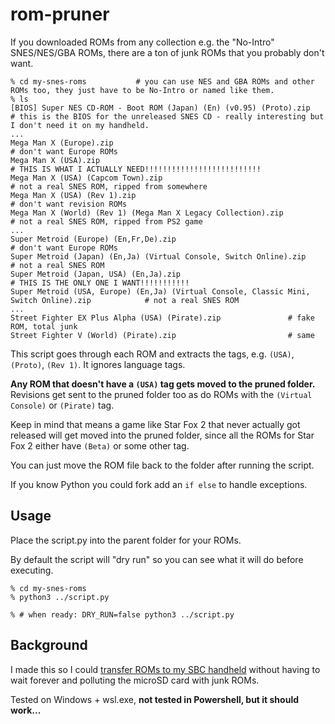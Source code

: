 # rom-pruner

If you downloaded ROMs from any collection e.g. the "No-Intro" SNES/NES/GBA ROMs, there are a ton of junk ROMs that you probably don't want.

```
% cd my-snes-roms           # you can use NES and GBA ROMs and other ROMs too, they just have to be No-Intro or named like them.
% ls
[BIOS] Super NES CD-ROM - Boot ROM (Japan) (En) (v0.95) (Proto).zip         # this is the BIOS for the unreleased SNES CD - really interesting but I don't need it on my handheld.
...
Mega Man X (Europe).zip                                                     # don't want Europe ROMs
Mega Man X (USA).zip                                                        # THIS IS WHAT I ACTUALLY NEED!!!!!!!!!!!!!!!!!!!!!!!!!!
Mega Man X (USA) (Capcom Town).zip                                          # not a real SNES ROM, ripped from somewhere
Mega Man X (USA) (Rev 1).zip                                                # don't want revision ROMs
Mega Man X (World) (Rev 1) (Mega Man X Legacy Collection).zip               # not a real SNES ROM, ripped from PS2 game
...
Super Metroid (Europe) (En,Fr,De).zip                                                             # don't want Europe ROMs
Super Metroid (Japan) (En,Ja) (Virtual Console, Switch Online).zip                                # not a real SNES ROM
Super Metroid (Japan, USA) (En,Ja).zip                                                            # THIS IS THE ONLY ONE I WANT!!!!!!!!!!!
Super Metroid (USA, Europe) (En,Ja) (Virtual Console, Classic Mini, Switch Online).zip            # not a real SNES ROM
...
Street Fighter EX Plus Alpha (USA) (Pirate).zip               # fake ROM, total junk
Street Fighter V (World) (Pirate).zip                         # same
```

This script goes through each ROM and extracts the tags, e.g. `(USA)`, `(Proto)`, `(Rev 1)`. It ignores language tags.

**Any ROM that doesn't have a `(USA)` tag gets moved to the pruned folder.** Revisions get sent to the pruned folder too as do ROMs with the `(Virtual Console)` or `(Pirate)` tag.

Keep in mind that means a game like Star Fox 2 that never actually got released will get moved into the pruned folder, since all the ROMs for Star Fox 2 either have `(Beta)` or some other tag. 

You can just move the ROM file back to the folder after running the script. 

If you know Python you could fork add an `if else` to handle exceptions. 

## Usage

Place the script.py into the parent folder for your ROMs.

By default the script will "dry run" so you can see what it will do before executing. 

```
% cd my-snes-roms
% python3 ../script.py

% # when ready: DRY_RUN=false python3 ../script.py
```

## Background

I made this so I could [transfer ROMs to my SBC handheld](https://old.reddit.com/r/SBCGaming/) without having to wait forever and polluting the microSD card with junk ROMs.

Tested on Windows + wsl.exe, **not tested in Powershell, but it should work...**
